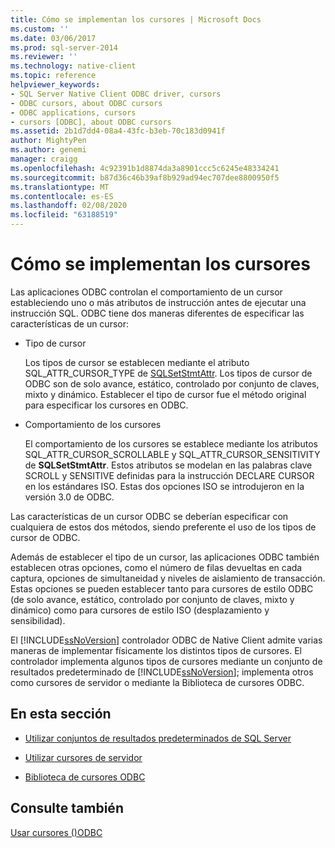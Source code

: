 ```yaml
---
title: Cómo se implementan los cursores | Microsoft Docs
ms.custom: ''
ms.date: 03/06/2017
ms.prod: sql-server-2014
ms.reviewer: ''
ms.technology: native-client
ms.topic: reference
helpviewer_keywords:
- SQL Server Native Client ODBC driver, cursors
- ODBC cursors, about ODBC cursors
- ODBC applications, cursors
- cursors [ODBC], about ODBC cursors
ms.assetid: 2b1d7dd4-08a4-43fc-b3eb-70c183d0941f
author: MightyPen
ms.author: genemi
manager: craigg
ms.openlocfilehash: 4c92391b1d8874da3a8901ccc5c6245e48334241
ms.sourcegitcommit: b87d36c46b39af8b929ad94ec707dee8800950f5
ms.translationtype: MT
ms.contentlocale: es-ES
ms.lasthandoff: 02/08/2020
ms.locfileid: "63188519"
---
```

# <a name="how-cursors-are-implemented"></a>Cómo se implementan los cursores
  Las aplicaciones ODBC controlan el comportamiento de un cursor estableciendo uno o más atributos de instrucción antes de ejecutar una instrucción SQL. ODBC tiene dos maneras diferentes de especificar las características de un cursor:  
  
-   Tipo de cursor  
  
     Los tipos de cursor se establecen mediante el atributo SQL_ATTR_CURSOR_TYPE de [SQLSetStmtAttr](../../native-client-odbc-api/sqlsetstmtattr.md). Los tipos de cursor de ODBC son de solo avance, estático, controlado por conjunto de claves, mixto y dinámico. Establecer el tipo de cursor fue el método original para especificar los cursores en ODBC.  
  
-   Comportamiento de los cursores  
  
     El comportamiento de los cursores se establece mediante los atributos SQL_ATTR_CURSOR_SCROLLABLE y SQL_ATTR_CURSOR_SENSITIVITY de **SQLSetStmtAttr**. Estos atributos se modelan en las palabras clave SCROLL y SENSITIVE definidas para la instrucción DECLARE CURSOR en los estándares ISO. Estas dos opciones ISO se introdujeron en la versión 3.0 de ODBC.  
  
 Las características de un cursor ODBC se deberían especificar con cualquiera de estos dos métodos, siendo preferente el uso de los tipos de cursor de ODBC.  
  
 Además de establecer el tipo de un cursor, las aplicaciones ODBC también establecen otras opciones, como el número de filas devueltas en cada captura, opciones de simultaneidad y niveles de aislamiento de transacción. Estas opciones se pueden establecer tanto para cursores de estilo ODBC (de solo avance, estático, controlado por conjunto de claves, mixto y dinámico) como para cursores de estilo ISO (desplazamiento y sensibilidad).  
  
 El [!INCLUDE[ssNoVersion](../../../includes/ssnoversion-md.md)] controlador ODBC de Native Client admite varias maneras de implementar físicamente los distintos tipos de cursores. El controlador implementa algunos tipos de cursores mediante un conjunto de resultados predeterminado de [!INCLUDE[ssNoVersion](../../../includes/ssnoversion-md.md)]; implementa otros como cursores de servidor o mediante la Biblioteca de cursores ODBC.  
  
## <a name="in-this-section"></a>En esta sección  
  
-   [Utilizar conjuntos de resultados predeterminados de SQL Server](using-sql-server-default-result-sets.md)  
  
-   [Utilizar cursores de servidor](using-server-cursors.md)  
  
-   [Biblioteca de cursores ODBC](odbc-cursor-library.md)  
  
## <a name="see-also"></a>Consulte también  
 [Usar cursores &#40;&#41;ODBC](../using-cursors-odbc.md)  
  
  
